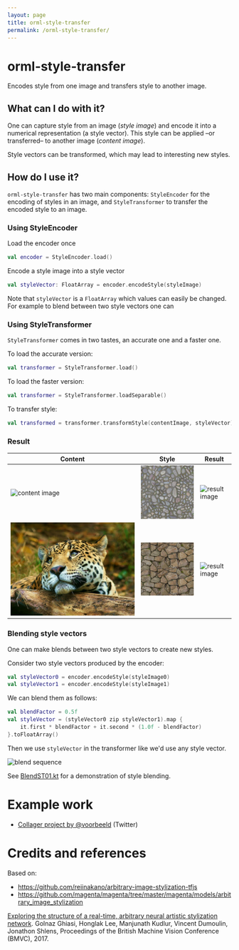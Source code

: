 ```yaml
---
layout: page
title: orml-style-transfer
permalink: /orml-style-transfer/
---        
```

# orml-style-transfer

Encodes style from one image and transfers style to another image.

## What can I do with it?

One can capture style from an image (_style image_) and encode it into a numerical representation (a style vector). This
style can be applied –or transferred– to another image (_content image_). 

Style vectors can be transformed, which may lead to interesting new styles.

## How do I use it?

`orml-style-transfer` has two main components: `StyleEncoder` for the encoding of styles in an image, and `StyleTransformer` to 
transfer the encoded style to an image.

### Using StyleEncoder

Load the encoder once

```kotlin
val encoder = StyleEncoder.load()
```

Encode a style image into a style vector
```kotlin
val styleVector: FloatArray = encoder.encodeStyle(styleImage)
```

Note that `styleVector` is a `FloatArray` which values can easily be changed. For example
to blend between two style vectors one can



### Using StyleTransformer

`StyleTransformer` comes in two tastes, an accurate one and a faster one. 

To load the accurate version:
```kotlin
val transformer = StyleTransformer.load() 
```

To load the faster version:
```kotlin
val transformer = StyleTransformer.loadSeparable() 
```

To transfer style:
```kotlin
val transformed = transformer.transformStyle(contentImage, styleVector)
```



### Result

| Content | Style | Result |
|---------|-------|--------|
| ![content image](https://github.com/openrndr/orml/raw/orml-0.3/orml-style-transfer/../demo-data/images/image-001.png) | ![style image](../demo-data/images/style-001.jpg) | ![result image](https://github.com/openrndr/orml/raw/orml-0.3/orml-style-transfer/images/example-001.png)
| ![content image](../demo-data/images/image-003.jpg) | ![style image](../demo-data/images/style-003.jpg) | ![result image](https://github.com/openrndr/orml/raw/orml-0.3/orml-style-transfer/images/example-002.png)

### Blending style vectors

One can make blends between two style vectors to create new styles. 

Consider two style vectors produced by the encoder:
```kotlin
val styleVector0 = encoder.encodeStyle(styleImage0)
val styleVector1 = encoder.encodeStyle(styleImage1)
```
We can blend them as follows:
```kotlin
val blendFactor = 0.5f
val styleVector = (styleVector0 zip styleVector1).map {
    it.first * blendFactor + it.second * (1.0f - blendFactor)
}.toFloatArray()
```
Then we use `styleVector` in the transformer like we'd use any style vector.

![blend sequence](images/blend.gif)

See [BlendST01.kt](https://github.com/openrndr/orml/raw/orml-0.3/orml-style-transfer/src/demo/kotlin/BlendST01.kt) for a demonstration of style blending. 

#  Example work

 * [Collager project by @voorbeeld](https://twitter.com/voorbeeld/status/1323001554580971520) (Twitter)

#  Credits and references

Based on:
 * https://github.com/reiinakano/arbitrary-image-stylization-tfjs
 * https://github.com/magenta/magenta/tree/master/magenta/models/arbitrary_image_stylization

[Exploring the structure of a real-time, arbitrary neural artistic stylization network](https://arxiv.org/abs/1705.06830). Golnaz Ghiasi, Honglak Lee, Manjunath Kudlur, Vincent Dumoulin, Jonathon Shlens, Proceedings of the British Machine Vision Conference (BMVC), 2017.
